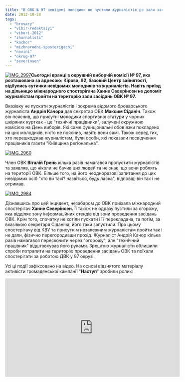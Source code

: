 ```yaml
---
title: "В ОВК № 97 невідомі молодики не пустили журналістів до зали засідань комісії - ВІДЕО"
date: 2012-10-28
tags: 
  - "brovary"
  - "vibir-redaktsiyi"
  - "vibori-2012"
  - "zhurnalisti"
  - "kachor"
  - "mizhnarodni-sposterigachi"
  - "novini"
  - "okrug-97"
  - "severinsen"
---
```


[![](https://mpz.brovary.org/wp-content/uploads/2012/10/IMG_2997.jpg "IMG_2997")](https://mpz.brovary.org/wp-content/uploads/2012/10/IMG_2997.jpg)**Сьогодні вранці в окружній виборчій комісії № 97, яка розташована за адресою: Кірова, 92, базовий Центр зайнятості, відбулись сутички невідомих молодиків та журналістів. Навіть приїзд на дільницю міжнародного спостерігача Ханне Северінсен не допоміг журналістам пройти на територію зали засідань ОВК № 97.**

Вказівку не пускати журналістів і зокрема відомого броварського журналіста **Андрія Качора** дав секретар ОВК **Максим Сіданіч**. Також він пояснив, що присутні молодики спортивної статури у чорних шкіряних куртках - це "технічні працівники", залучені окружною комісією на День виборів. Які саме фукнціональні обов'язки покладено на цих молодиків, ніхто не пояснив, навіть вони самі. Також серед тих, хто перешкоджав журналістам, були особи, які показали посвідчення працівників газети "Київщина регіональна".

[![](https://mpz.brovary.org/wp-content/uploads/2012/10/IMG_2960.jpg "IMG_2960")](https://mpz.brovary.org/wp-content/uploads/2012/10/IMG_2960.jpg)

Член ОВК **Віталій Грень** кілька разів намагався пропустити журналістів та заявляв, що ніколи не бачив цих людей та не знає, що вони роблять на території ОВК. Більше того, на його неодноразові запитання до цих невідомих осіб "хто ви такі? назвіться, будь ласка", відповіді він так і не отримав.

[![](https://mpz.brovary.org/wp-content/uploads/2012/10/IMG_2984.jpg "IMG_2984")](https://mpz.brovary.org/wp-content/uploads/2012/10/IMG_2984.jpg)

Дізнавшись про цей інцидент, незабаром до ОВК приїхала міжнародний спостерігач **Ханне Северінсен.** Її також не одразу пустили за огорожу, яка відділяє зону інформаційних стендів від зони проведення засідань ОВК. Крім того, спочатку не хотіли пускати і її перекладача, та потім, за вказівкою секретаря Сіданіча, його таки запустили. Про цьому спостерігачу від КВУ та присутнім незалежним журналістам пройти так і не дали, фізично перегородивши прохід. Журналіст Андрій Качор кілька разів намагався перескочити через "огорожу", але "технічний працівник" відштовхував його руками. Зрештою журналісти облишили спроби потрапити на територію проведення засідань ОВК та поїхали спостерігати за роботою ДВК у 97 окрузі.

Усі ці події зафіксовано на відео. На основі відзнятого матеріалу активісти громадянської кампанії "**Наступ**" зробили ролик:

<iframe src="http://www.youtube.com/embed/YUIxXpDZfbU" frameborder="0" width="560" height="315"></iframe>
